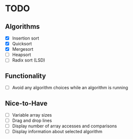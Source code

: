 # TODO
## Algorithms
- [x] Insertion sort
- [x] Quicksort
- [x] Mergesort
- [ ] Heapsort
- [ ] Radix sort (LSD)
## Functionality
- [ ] Avoid any algorithm choices while an algorithm is running
## Nice-to-Have
- [ ] Variable array sizes
- [ ] Drag and drop lines
- [ ] Display number of array accesses and comparisons
- [ ] Display information about selected algorithm